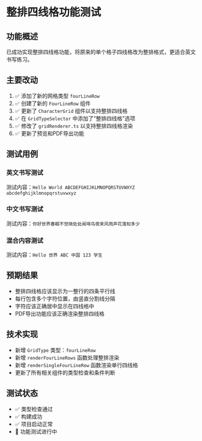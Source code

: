 # 整排四线格功能测试

## 功能概述
已成功实现整排四线格功能，将原来的单个格子四线格改为整排格式，更适合英文书写练习。

## 主要改动
1. ✅ 添加了新的网格类型 `fourLineRow`
2. ✅ 创建了新的 `FourLineRow` 组件
3. ✅ 更新了 `CharacterGrid` 组件以支持整排四线格
4. ✅ 在 `GridTypeSelector` 中添加了"整排四线格"选项
5. ✅ 修改了 `gridRenderer.ts` 以支持整排四线格渲染
6. ✅ 更新了预览和PDF导出功能

## 测试用例

### 英文书写测试
测试内容：`Hello World ABCDEFGHIJKLMNOPQRSTUVWXYZ abcdefghijklmnopqrstuvwxyz`

### 中文书写测试  
测试内容：`你好世界春眠不觉晓处处闻啼鸟夜来风雨声花落知多少`

### 混合内容测试
测试内容：`Hello 世界 ABC 中国 123 学生`

## 预期结果
- 整排四线格应该显示为一整行的四条平行线
- 每行包含多个字符位置，由竖直分割线分隔
- 字符应该正确居中显示在四线格中
- PDF导出功能应该正确渲染整排四线格

## 技术实现
- 新增 `GridType` 类型：`fourLineRow`
- 新增 `renderFourLineRows` 函数处理整排渲染
- 新增 `renderSingleFourLineRow` 函数渲染单行四线格
- 更新了所有相关组件的类型检查和条件判断

## 测试状态
- ✅ 类型检查通过
- ✅ 构建成功
- ✅ 项目启动正常
- 🔄 功能测试进行中